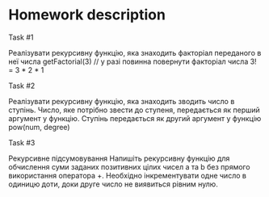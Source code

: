 # Homework description 

Task #1

Реалізувати рекурсивну функцію, яка знаходить факторіал переданого в неї числа
getFactorial(3) // у разі повинна повернути факторіал числа 3! = 3 * 2 * 1

Task #2

Реалізувати рекурсивну функцію, яка знаходить зводить число в ступінь.
Число, яке потрібно звести до ступеня, передається як перший аргумент у функцію.
Ступінь передається як другий аргумент у функцію
pow(num, degree)

Task #3

Рекурсивне підсумовування
Напишіть рекурсивну функцію для обчислення суми заданих позитивних цілих чисел a та b без прямого використання оператора +.
Необхідно інкрементувати одне число в одиницю доти, доки друге число не виявиться рівним нулю.
